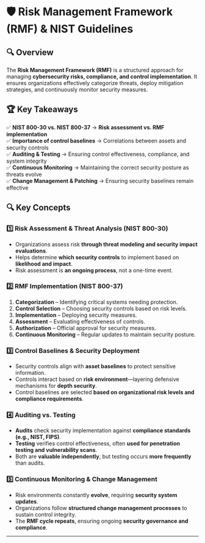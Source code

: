 # 🛡️ Risk Management Framework (RMF) & NIST Guidelines  

## 🔍 Overview  
The **Risk Management Framework (RMF)** is a structured approach for managing **cybersecurity risks, compliance, and control implementation**. It ensures organizations effectively categorize threats, deploy mitigation strategies, and continuously monitor security measures.  

## 🏆 Key Takeaways  
✅ **NIST 800-30 vs. NIST 800-37** → **Risk assessment vs. RMF implementation**  
✅ **Importance of control baselines** → Correlations between assets and security controls  
✅ **Auditing & Testing** → Ensuring control effectiveness, compliance, and system integrity  
✅ **Continuous Monitoring** → Maintaining the correct security posture as threats evolve  
✅ **Change Management & Patching** → Ensuring security baselines remain effective  

## 🔍 Key Concepts  
### **1️⃣ Risk Assessment & Threat Analysis (NIST 800-30)**  
- Organizations assess risk **through threat modeling and security impact evaluations**.  
- Helps determine **which security controls** to implement based on **likelihood and impact**.  
- Risk assessment is **an ongoing process**, not a one-time event.  

### **2️⃣ RMF Implementation (NIST 800-37)**  
1. **Categorization** – Identifying critical systems needing protection.  
2. **Control Selection** – Choosing security controls based on risk levels.  
3. **Implementation** – Deploying security measures.  
4. **Assessment** – Evaluating effectiveness of controls.  
5. **Authorization** – Official approval for security measures.  
6. **Continuous Monitoring** – Regular updates to maintain security posture.  

### **3️⃣ Control Baselines & Security Deployment**  
- Security controls align with **asset baselines** to protect sensitive information.  
- Controls interact based on **risk environment**—layering defensive mechanisms for **depth security**.  
- Control baselines are selected **based on organizational risk levels and compliance requirements**.  

### **4️⃣ Auditing vs. Testing**  
- **Audits** check security implementation against **compliance standards (e.g., NIST, FIPS)**.  
- **Testing** verifies control effectiveness, often **used for penetration testing and vulnerability scans**.  
- Both are **valuable independently**, but testing occurs **more frequently** than audits.  

### **5️⃣ Continuous Monitoring & Change Management**  
- Risk environments constantly **evolve**, requiring **security system updates**.  
- Organizations follow **structured change management processes** to sustain control integrity.  
- The **RMF cycle repeats**, ensuring ongoing **security governance and compliance**.  

---
